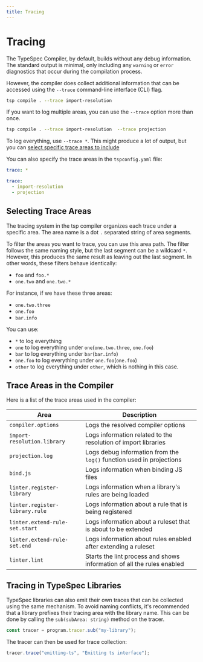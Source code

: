 ```yaml
---
title: Tracing
---
```


# Tracing

The TypeSpec Compiler, by default, builds without any debug information. The standard output is minimal, only including any `warning` or `error` diagnostics that occur during the compilation process.

However, the compiler does collect additional information that can be accessed using the `--trace` command-line interface (CLI) flag.

```bash
tsp compile . --trace import-resolution
```

If you want to log multiple areas, you can use the `--trace` option more than once.

```bash
tsp compile . --trace import-resolution  --trace projection
```

To log everything, use `--trace *`. This might produce a lot of output, but you can [select specific trace areas to include](#trace-selection)

You can also specify the trace areas in the `tspconfig.yaml` file:

```yaml
trace: *

trace:
  - import-resolution
  - projection
```

## Selecting Trace Areas

The tracing system in the tsp compiler organizes each trace under a specific area. The area name is a dot `.` separated string of area segments.

To filter the areas you want to trace, you can use this area path. The filter follows the same naming style, but the last segment can be a wildcard `*`. However, this produces the same result as leaving out the last segment. In other words, these filters behave identically:

- `foo` and `foo.*`
- `one.two` and `one.two.*`

For instance, if we have these three areas:

- `one.two.three`
- `one.foo`
- `bar.info`

You can use:

- `*` to log everything
- `one` to log everything under `one`(`one.two.three`, `one.foo`)
- `bar` to log everything under `bar`(`bar.info`)
- `one.foo` to log everything under `one.foo`(`one.foo`)
- `other` to log everything under `other`, which is nothing in this case.

## Trace Areas in the Compiler

Here is a list of the trace areas used in the compiler:

| Area                           | Description                                                          |
| ------------------------------ | -------------------------------------------------------------------- |
| `compiler.options`             | Logs the resolved compiler options                                   |
| `import-resolution.library`    | Logs information related to the resolution of import libraries       |
| `projection.log`               | Logs debug information from the `log()` function used in projections |
| `bind.js`                      | Logs information when binding JS files                               |
| `linter.register-library`      | Logs information when a library's rules are being loaded             |
| `linter.register-library.rule` | Logs information about a rule that is being registered               |
| `linter.extend-rule-set.start` | Logs information about a ruleset that is about to be extended        |
| `linter.extend-rule-set.end`   | Logs information about rules enabled after extending a ruleset       |
| `linter.lint`                  | Starts the lint process and shows information of all the rules enabled |

## Tracing in TypeSpec Libraries

TypeSpec libraries can also emit their own traces that can be collected using the same mechanism. To avoid naming conflicts, it's recommended that a library prefixes their tracing area with the library name. This can be done by calling the `sub(subArea: string)` method on the tracer.

```ts
const tracer = program.tracer.sub("my-library");
```

The tracer can then be used for trace collection:

```ts
tracer.trace("emitting-ts", "Emitting ts interface");
```
